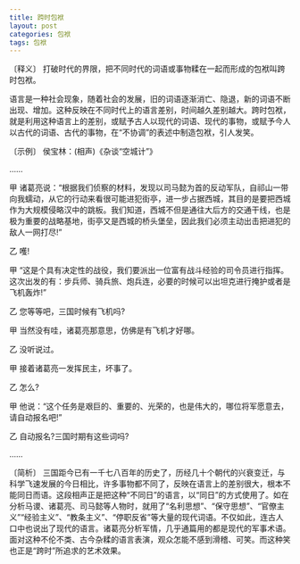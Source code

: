 ```yaml
---
title: 跨时包袱
layout: post
categories: 包袱
tags: 包袱
---
```


〔释义〕 打破时代的界限，把不同时代的词语或事物糅在一起而形成的包袱叫跨时包袱。

语言是一种社会现象，随着社会的发展，旧的词语逐渐消亡、隐退，新的词语不断出现、增加。这种反映在不同时代上的语言差别，时间越久差别越大。跨时包袱，就是利用这种语言上的差别，或赋予古人以现代的词语、现代的事物，或赋予今人以古代的词语、古代的事物，在“不协调”的表述中制造包袱，引人发笑。

〔示例〕 侯宝林：(相声)《杂谈“空城计”》

……

甲 诸葛亮说：“根据我们侦察的材料，发现以司马懿为首的反动军队，自祁山一带向我蠕动，从它的行动来看很可能进犯街亭，进一步占据西城，其目的是要把西城作为大规模侵略汉中的跳板。我们知道，西城不但是通往大后方的交通干线，也是极为重要的战略基地，街亭又是西城的桥头堡垒，因此我们必须主动出击把进犯的敌人一网打尽!”

乙 嚄!

甲 “这是个具有决定性的战役，我们要派出一位富有战斗经验的司令员进行指挥。这次出发的有：步兵师、骑兵旅、炮兵连，必要的时候可以出坦克进行掩护或者是飞机轰炸!”

乙 您等等吧，三国时候有飞机吗?

甲 当然没有哇，诸葛亮那意思，仿佛是有飞机才好哪。

乙 没听说过。

甲 接着诸葛亮一发挥民主，坏事了。

乙 怎么?

甲 他说：“这个任务是艰巨的、重要的、光荣的，也是伟大的，哪位将军愿意去，请自动报名吧!”

乙 自动报名?三国时期有这些词吗?

……

〔简析〕 三国距今已有一千七八百年的历史了，历经几十个朝代的兴衰变迁，与科学飞速发展的今日相比，许多事物都不同了，反映在语言上的差别很大，根本不能同日而语。这段相声正是把这种“不同日”的语言，以“同日”的方式使用了。如在分析马谡、诸葛亮、司马懿等人物时，就用了“名利思想”、“保守思想”、“官僚主义”“经验主义”、“教条主义”、“停职反省”等大量的现代词语。不仅如此，连古人口中也说出了现代的语言。诸葛亮分析军情，几乎通篇用的都是现代的军事术语。面对这种不伦不类、古今杂糅的语言表演，观众怎能不感到滑稽、可笑。而这种笑也正是“跨时”所追求的艺术效果。 
